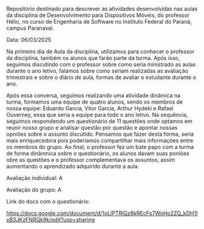 Repositório destinado para descrever as atividades desenvolvidas nas aulas da disciplina de Desenvolvimento para Dispositivos Móveis, do professor Hélio, no curso de Engenharia de Software no Instituto Federal do Paraná, campus Paranavaí. 

Data: 06/03/2025

Na primeiro dia de Aula da disciplina, utilizamos para conhecer o professor da disciplina, também os alunos que farão parte da turma. Após isso, seguimos discutindo com o professor sobre como seria ministrado as aulas durante o ano letivo, falamos sobre como seriam realizadas as avaliação trimestrais e sobre o diário de aula, formas de avaliar o estudante durante o ano.

Após essa conversa, seguimos realizando uma atividade dinâmica na turma, formamos uma equipe de quatro alunos, sendo os membros de nossa equipe: Eduardo Garcia, Vitor Garcia, Arthur Hydeki e Rafael Ouverney,  essa que seria a equipe para todo o ano letivo. Na sequência, seguimos respondendo um questionário de 11 questões onde optamos em reunir nosso grupo e analisar questão por questão e apontar nossas opniões sobre o assunto discutido. Pensamos que fazer desta forma, seria mais enriquecedora pois poderiamos compartilhar mais informações entre os membros do grupo. Ao final, o professor fez um bate papo com a turma de forma dinânmica sobre o questionário, os alunos davam suas poniões obre as questões e o professor complementava os assuntos, assim aumentando o aprendizado adquirido durante a aula.

Avaliação individual: A

Avaliação do grupo: A

Link do docs com o questionário:

https://docs.google.com/document/d/1oLlPTRlQz8kREcFs7WoHo2ZQ_kDH1IxB3JKzFNRQk9k/edit?usp=sharing
